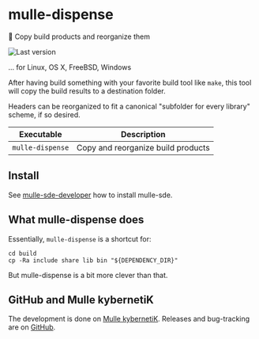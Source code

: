 # mulle-dispense

🚰 Copy build products and reorganize them

![Last version](https://img.shields.io/github/tag/mulle-sde/mulle-dispense.svg)

... for Linux, OS X, FreeBSD, Windows


After having build something with your favorite build tool like `make`,
this tool will copy the build results to a destination folder.

Headers can be reorganized to fit a canonical "subfolder for every library"
scheme, if so desired.

Executable          | Description
--------------------|--------------------------------
`mulle-dispense`    | Copy and reorganize build products


## Install

See [mulle-sde-developer](//github.com/mulle-sde/mulle-sde-developer) how
to install mulle-sde.


## What mulle-dispense does

Essentially, `mulle-dispense` is a shortcut for:

```
cd build
cp -Ra include share lib bin "${DEPENDENCY_DIR}"
```

But mulle-dispense is a bit more clever than that.


## GitHub and Mulle kybernetiK

The development is done on
[Mulle kybernetiK](https://www.mulle-kybernetik.com/software/git/mulle-dispense/master).
Releases and bug-tracking are on [GitHub](https://github.com/{{PUBLISHER}}/mulle-dispense).
